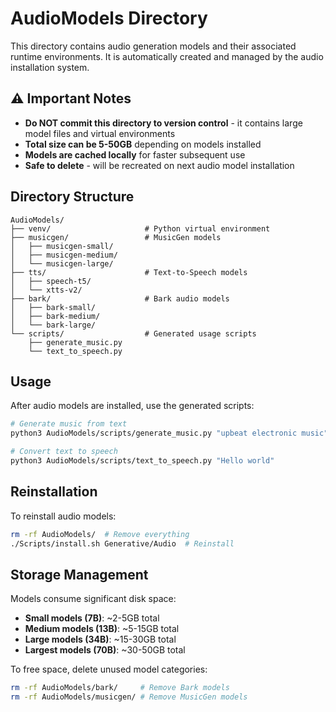 # AudioModels Directory

This directory contains audio generation models and their associated runtime environments. It is automatically created and managed by the audio installation system.

## ⚠️ Important Notes

- **Do NOT commit this directory to version control** - it contains large model files and virtual environments
- **Total size can be 5-50GB** depending on models installed
- **Models are cached locally** for faster subsequent use
- **Safe to delete** - will be recreated on next audio model installation

## Directory Structure

```
AudioModels/
├── venv/                     # Python virtual environment
├── musicgen/                 # MusicGen models
│   ├── musicgen-small/
│   ├── musicgen-medium/
│   └── musicgen-large/
├── tts/                      # Text-to-Speech models
│   ├── speech-t5/
│   └── xtts-v2/
├── bark/                     # Bark audio models
│   ├── bark-small/
│   ├── bark-medium/
│   └── bark-large/
└── scripts/                  # Generated usage scripts
    ├── generate_music.py
    └── text_to_speech.py
```

## Usage

After audio models are installed, use the generated scripts:

```bash
# Generate music from text
python3 AudioModels/scripts/generate_music.py "upbeat electronic music"

# Convert text to speech
python3 AudioModels/scripts/text_to_speech.py "Hello world"
```

## Reinstallation

To reinstall audio models:
```bash
rm -rf AudioModels/  # Remove everything
./Scripts/install.sh Generative/Audio  # Reinstall
```

## Storage Management

Models consume significant disk space:
- **Small models (7B)**: ~2-5GB total
- **Medium models (13B)**: ~5-15GB total  
- **Large models (34B)**: ~15-30GB total
- **Largest models (70B)**: ~30-50GB total

To free space, delete unused model categories:
```bash
rm -rf AudioModels/bark/     # Remove Bark models
rm -rf AudioModels/musicgen/ # Remove MusicGen models
```